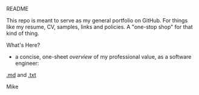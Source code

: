 README

This repo is meant to serve as my general portfolio on GitHub.
For things like my resume, CV, samples, links and policies.
A "one-stop shop" for that kind of thing.

What's Here?

* a concise, one-sheet *overview* of my professional value, as a software engineer:

[.md]( ./sw-eng-MikeKramlich.md)
and
[.txt](./sw-eng-MikeKramlich.txt)

Mike
